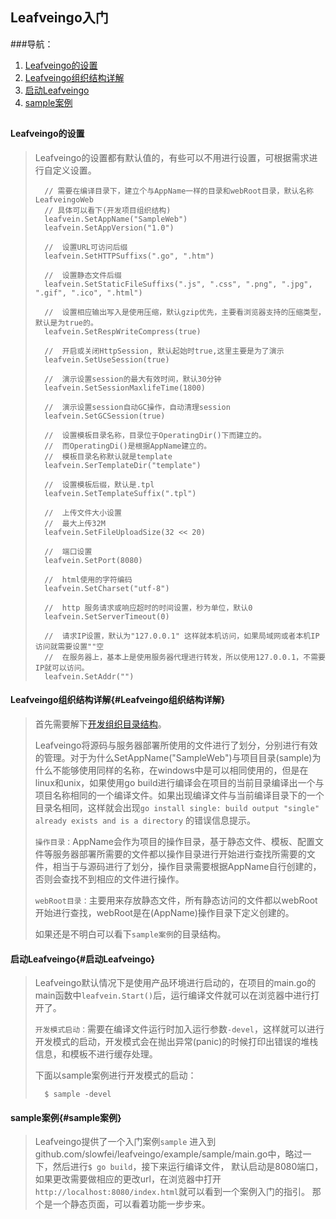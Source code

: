 ## Leafveingo入门 ##

###导航：

1. [Leafveingo的设置](#leafveingo的设置)
1. [Leafveingo组织结构详解](#Leafveingo组织结构详解)
1. [启动Leafveingo](#启动Leafveingo)
1. [sample案例](#sample案例)


##

#### Leafveingo的设置
> Leafveingo的设置都有默认值的，有些可以不用进行设置，可根据需求进行自定义设置。
>	
>		// 需要在编译目录下，建立个与AppName一样的目录和webRoot目录，默认名称LeafveingoWeb
>		// 具体可以看下(开发项目组织结构)
>		leafvein.SetAppName("SampleWeb")
>		leafvein.SetAppVersion("1.0")
>
>		//	设置URL可访问后缀
>		leafvein.SetHTTPSuffixs(".go", ".htm")
>
>		//	设置静态文件后缀
>		leafvein.SetStaticFileSuffixs(".js", ".css", ".png", ".jpg", ".gif", ".ico", ".html")
>
>		//	设置相应输出写入是使用压缩，默认gzip优先，主要看浏览器支持的压缩类型，默认是为true的。
>		leafvein.SetRespWriteCompress(true)
>
>		//	开启或关闭HttpSession, 默认起始时true,这里主要是为了演示
>		leafvein.SetUseSession(true)
>
>		//	演示设置session的最大有效时间，默认30分钟
>		leafvein.SetSessionMaxlifeTime(1800)
>
>		//	演示设置session自动GC操作，自动清理session
>		leafvein.SetGCSession(true)
>
>		//	设置模板目录名称，目录位于OperatingDir()下而建立的。
>		//	而OperatingDi()是根据AppName建立的。
>		//	模板目录名称默认就是template
>		leafvein.SerTemplateDir("template")
>
>		//	设置模板后缀，默认是.tpl
>		leafvein.SetTemplateSuffix(".tpl")
>
>		//	上传文件大小设置
>		//	最大上传32M
>		leafvein.SetFileUploadSize(32 << 20)
>
>		//	端口设置
>		leafvein.SetPort(8080)
>
>		//	html使用的字符编码
>		leafvein.SetCharset("utf-8")
>
>		//	http 服务请求或响应超时的时间设置，秒为单位，默认0
>		leafvein.SetServerTimeout(0)
>
>		//	请求IP设置，默认为"127.0.0.1" 这样就本机访问，如果局域网或者本机IP访问就需要设置""空
>		//	在服务器上，基本上是使用服务器代理进行转发，所以使用127.0.0.1，不需要IP就可以访问。
>		leafvein.SetAddr("")
>


#### Leafveingo组织结构详解{#Leafveingo组织结构详解}
>	首先需要解下[开发组织目录结构](main.md#开发项目组织结构)。
>	
>	Leafveingo将源码与服务器部署所使用的文件进行了划分，分别进行有效的管理。对于为什么SetAppName("SampleWeb")与项目目录(sample)为什么不能够使用同样的名称，在windows中是可以相同使用的，但是在linux和unix，如果使用go build进行编译会在项目的当前目录编译出一个与项目名称相同的一个编译文件。如果出现编译文件与当前编译目录下的一个目录名相同，这样就会出现`go install single: build output "single" already exists and is a directory` 的错误信息提示。<br/>
>
>	`操作目录：`AppName会作为项目的操作目录，基于静态文件、模板、配置文件等服务器部署所需要的文件都以操作目录进行开始进行查找所需要的文件，相当于与源码进行了划分，操作目录需要根据AppName自行创建的，否则会查找不到相应的文件进行操作。
>
>	`webRoot目录：`主要用来存放静态文件，所有静态访问的文件都以webRoot开始进行查找，webRoot是在(AppName)操作目录下定义创建的。
>
>	如果还是不明白可以看下`sample案例`的目录结构。


#### 启动Leafveingo{#启动Leafveingo}
> Leafveingo默认情况下是使用产品环境进行启动的，在项目的main.go的main函数中`leafvein.Start()`后，运行编译文件就可以在浏览器中进行打开了。
>
> `开发模式启动：`需要在编译文件运行时加入运行参数`-devel`，这样就可以进行开发模式的启动，开发模式会在抛出异常(panic)的时候打印出错误的堆栈信息，和模板不进行缓存处理。
>
> 下面以sample案例进行开发模式的启动：
>
>		$ sample -devel
>

#### sample案例{#sample案例}
>	Leafveingo提供了一个入门案例`sample` 
>	进入到github.com/slowfei/leafveingo/example/sample/main.go中，略过一下，然后进行`$ go build`，接下来运行编译文件，
>	默认启动是8080端口，如果更改需要做相应的更改url，在浏览器中打开`http://localhost:8080/index.html`就可以看到一个案例入门的指引。
>	那个是一个静态页面，可以看着功能一步步来。
>












